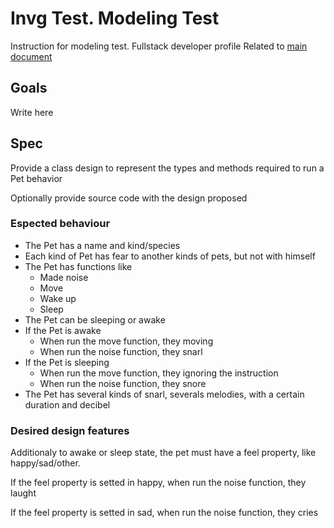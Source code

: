 # Invg Test. Modeling Test
Instruction for modeling test. Fullstack developer profile
Related to [main document](../Readme.md) 

## Goals
Write here

## Spec
Provide a class design to represent the types and methods required to run a Pet behavior 

Optionally provide source code with the design proposed

### Espected behaviour

* The Pet has a name and kind/species
* Each kind of Pet has fear to another kinds of pets, but not with himself
* The Pet has functions like
    * Made noise
    * Move
    * Wake up
    * Sleep
* The Pet can be sleeping or awake
* If the Pet is awake
    * When run the move function, they moving
    * When run the noise function, they snarl
* If the Pet is sleeping
    * When run the move function, they ignoring the instruction
    * When run the noise function, they snore
* The Pet has several kinds of snarl, severals melodies, with a certain duration and decibel

### Desired design features
Additionaly to awake or sleep state, the pet must have a feel property, like happy/sad/other.

If the feel property is setted in happy, when run the noise function, they laught

If the feel property is setted in sad, when run the noise function, they cries


